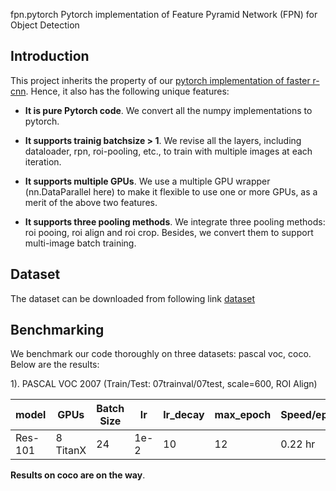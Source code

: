 fpn.pytorch
Pytorch implementation of Feature Pyramid Network (FPN) for Object Detection

## Introduction

This project inherits the property of our [pytorch implementation of faster r-cnn](https://github.com/jwyang/faster-rcnn.pytorch). Hence, it also has the following unique features:

* **It is pure Pytorch code**. We convert all the numpy implementations to pytorch.

* **It supports trainig batchsize > 1**. We revise all the layers, including dataloader, rpn, roi-pooling, etc., to train with multiple images at each iteration.

* **It supports multiple GPUs**. We use a multiple GPU wrapper (nn.DataParallel here) to make it flexible to use one or more GPUs, as a merit of the above two features.

* **It supports three pooling methods**. We integrate three pooling methods: roi pooing, roi align and roi crop. Besides, we convert them to support multi-image batch training.

## Dataset

The dataset can be downloaded from following link [dataset](https://drive.google.com/open?id=1gbIkfnpoYUvJFNX9I4xgOeokjEmYIr0U)

## Benchmarking

We benchmark our code thoroughly on three datasets: pascal voc, coco. Below are the results:

1). PASCAL VOC 2007 (Train/Test: 07trainval/07test, scale=600, ROI Align)

model    | GPUs | Batch Size | lr        | lr_decay | max_epoch     |  Speed/epoch | Memory/GPU | mAP 
---------|-----------|----|-----------|-----|-----|-------|--------|--------
Res-101    | 8 TitanX | 24| 1e-2 | 10  | 12  |  0.22 hr | 9688MB  | 74.2

**Results on coco are on the way**.
